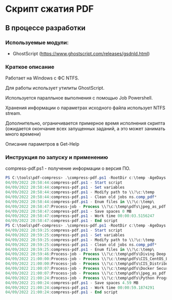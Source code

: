 Скрипт сжатия PDF
===================================

## В процессе разработки

### Используемые модули:

* GhostScript (<https://www.ghostscript.com/releases/gsdnld.html>)

### Краткое описание
Работает на Windows с ФС NTFS.

Для работы использует утилиты GhostScript.

Используется паралльное выполнения с помощью Job Powershell.

Хранения информации о параметрах исходного файла использует NTFS stream.

Дополнительно, ограничивается примерное время исполнения скрипта (ожидается окончание всех запущенных заданий, 
а это может занимать много времени)

Описание параметров в Get-Help

### Инструкция по запуску и применению

compress-pdf.ps1 - получение информации о версия ПО.

```powershell
PS C:\tools\pdf-compress> .\compress-pdf.ps1 -RootDir c:\temp -AgeDays 1 -ReplaceOriginal $true
04/09/2022 20:58:44:compress-pdf.ps1 - Start script
04/09/2022 20:58:44:compress-pdf.ps1 - Set variables
04/09/2022 20:58:44:compress-pdf.ps1 - Modify path to \\?\c:\temp
04/09/2022 20:58:44:compress-pdf.ps1 - Clean old jobs ns.comp_pdf*
04/09/2022 20:58:44:compress-pdf.ps1 - Enum files in \\?\c:\temp\
04/09/2022 20:58:47:Process-job - Process \\?\c:\temp\pdfs\jpeg_as_pdf.pdf Error
04/09/2022 20:58:47:compress-pdf.ps1 - Save spaces 0 MB
04/09/2022 20:58:47:compress-pdf.ps1 - Work time 00:00:03.5156247
04/09/2022 20:58:47:compress-pdf.ps1 - End script
PS C:\tools\pdf-compress> .\compress-pdf.ps1 -RootDir c:\temp -AgeDays 1 -ReplaceOriginal $true -MaxProcess 3
04/09/2022 20:59:25:compress-pdf.ps1 - Start script
04/09/2022 20:59:25:compress-pdf.ps1 - Set variables
04/09/2022 20:59:25:compress-pdf.ps1 - Modify path to \\?\c:\temp
04/09/2022 20:59:25:compress-pdf.ps1 - Clean old jobs ns.comp_pdf*
04/09/2022 20:59:25:compress-pdf.ps1 - Enum files in \\?\c:\temp\
04/09/2022 20:59:46:Process-job - Process \\?\c:\temp\pdfs\Diving Deep Into Kubernetes Networking.pdf OK
04/09/2022 21:00:00:Process-job - Process \\?\c:\temp\pdfs\CIS_CentOS_Linux_7_Benchmark_v3.0.0.pdf OK
04/09/2022 21:00:00:Process-job - Process \\?\c:\temp\pdfs\CIS_Distribution_Independent_Linux_Benchmark_v2.0.0.pdf OK
04/09/2022 21:00:07:Process-job - Process \\?\c:\temp\pdfs\Docker Security Adrian Mouat.pdf OK
04/09/2022 21:00:07:Process-job - Process \\?\c:\temp\pdfs\jpeg_as_pdf.pdf Error
04/09/2022 21:00:24:Process-job - Process \\?\c:\temp\pdfs\Python Programming for Beginners. The Compl Begin Guide.pdf OK
04/09/2022 21:00:24:compress-pdf.ps1 - Save spaces 4.59 MB
04/09/2022 21:00:24:compress-pdf.ps1 - Work time 00:00:59.1874291
04/09/2022 21:00:24:compress-pdf.ps1 - End script
```
